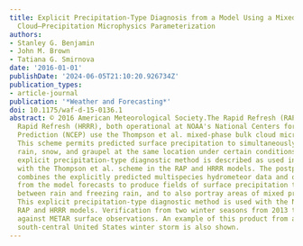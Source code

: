 ```yaml
---
title: Explicit Precipitation-Type Diagnosis from a Model Using a Mixed-Phase Bulk
  Cloud–Precipitation Microphysics Parameterization
authors:
- Stanley G. Benjamin
- John M. Brown
- Tatiana G. Smirnova
date: '2016-01-01'
publishDate: '2024-06-05T21:10:20.926734Z'
publication_types:
- article-journal
publication: '*Weather and Forecasting*'
doi: 10.1175/waf-d-15-0136.1
abstract: © 2016 American Meteorological Society.The Rapid Refresh (RAP) and High-Resolution
  Rapid Refresh (HRRR), both operational at NOAA's National Centers for Environmental
  Prediction (NCEP) use the Thompson et al. mixed-phase bulk cloud microphysics scheme.
  This scheme permits predicted surface precipitation to simultaneously consist of
  rain, snow, and graupel at the same location under certain conditions. Here, the
  explicit precipitation-type diagnostic method is described as used in conjunction
  with the Thompson et al. scheme in the RAP and HRRR models. The postprocessing logic
  combines the explicitly predicted multispecies hydrometeor data and other information
  from the model forecasts to produce fields of surface precipitation type that distinguish
  between rain and freezing rain, and to also portray areas of mixed precipitation.
  This explicit precipitation-type diagnostic method is used with the NOAA operational
  RAP and HRRR models. Verification from two winter seasons from 2013 to 2015 is provided
  against METAR surface observations. An example of this product from a January 2015
  south-central United States winter storm is also shown.
---
```

